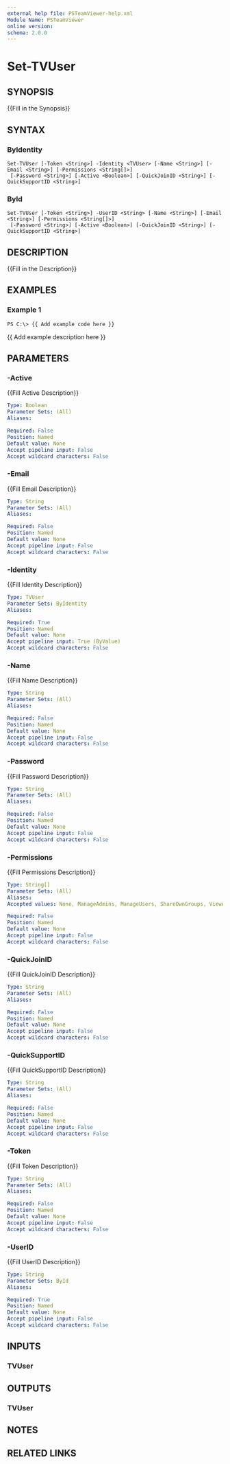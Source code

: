```yaml
---
external help file: PSTeamViewer-help.xml
Module Name: PSTeamViewer
online version: 
schema: 2.0.0
---
```


# Set-TVUser

## SYNOPSIS
{{Fill in the Synopsis}}

## SYNTAX

### ByIdentity
```
Set-TVUser [-Token <String>] -Identity <TVUser> [-Name <String>] [-Email <String>] [-Permissions <String[]>]
 [-Password <String>] [-Active <Boolean>] [-QuickJoinID <String>] [-QuickSupportID <String>]
```

### ById
```
Set-TVUser [-Token <String>] -UserID <String> [-Name <String>] [-Email <String>] [-Permissions <String[]>]
 [-Password <String>] [-Active <Boolean>] [-QuickJoinID <String>] [-QuickSupportID <String>]
```

## DESCRIPTION
{{Fill in the Description}}

## EXAMPLES

### Example 1
```
PS C:\> {{ Add example code here }}
```

{{ Add example description here }}

## PARAMETERS

### -Active
{{Fill Active Description}}

```yaml
Type: Boolean
Parameter Sets: (All)
Aliases: 

Required: False
Position: Named
Default value: None
Accept pipeline input: False
Accept wildcard characters: False
```

### -Email
{{Fill Email Description}}

```yaml
Type: String
Parameter Sets: (All)
Aliases: 

Required: False
Position: Named
Default value: None
Accept pipeline input: False
Accept wildcard characters: False
```

### -Identity
{{Fill Identity Description}}

```yaml
Type: TVUser
Parameter Sets: ByIdentity
Aliases: 

Required: True
Position: Named
Default value: None
Accept pipeline input: True (ByValue)
Accept wildcard characters: False
```

### -Name
{{Fill Name Description}}

```yaml
Type: String
Parameter Sets: (All)
Aliases: 

Required: False
Position: Named
Default value: None
Accept pipeline input: False
Accept wildcard characters: False
```

### -Password
{{Fill Password Description}}

```yaml
Type: String
Parameter Sets: (All)
Aliases: 

Required: False
Position: Named
Default value: None
Accept pipeline input: False
Accept wildcard characters: False
```

### -Permissions
{{Fill Permissions Description}}

```yaml
Type: String[]
Parameter Sets: (All)
Aliases: 
Accepted values: None, ManageAdmins, ManageUsers, ShareOwnGroups, ViewAllConnections, ViewOwnConnections, EditConnections, DeleteConnections, EditFullProfile, ManagePolicies, AssignPolicies, AcknowledgeAllAlerts, AcknowledgeOwnAlerts, ViewAllAssets, ViewOwnAssets, EditAllCustomModuleConfigs, EditOwnCustomModuleConfigs

Required: False
Position: Named
Default value: None
Accept pipeline input: False
Accept wildcard characters: False
```

### -QuickJoinID
{{Fill QuickJoinID Description}}

```yaml
Type: String
Parameter Sets: (All)
Aliases: 

Required: False
Position: Named
Default value: None
Accept pipeline input: False
Accept wildcard characters: False
```

### -QuickSupportID
{{Fill QuickSupportID Description}}

```yaml
Type: String
Parameter Sets: (All)
Aliases: 

Required: False
Position: Named
Default value: None
Accept pipeline input: False
Accept wildcard characters: False
```

### -Token
{{Fill Token Description}}

```yaml
Type: String
Parameter Sets: (All)
Aliases: 

Required: False
Position: Named
Default value: None
Accept pipeline input: False
Accept wildcard characters: False
```

### -UserID
{{Fill UserID Description}}

```yaml
Type: String
Parameter Sets: ById
Aliases: 

Required: True
Position: Named
Default value: None
Accept pipeline input: False
Accept wildcard characters: False
```

## INPUTS

### TVUser

## OUTPUTS

### TVUser

## NOTES

## RELATED LINKS

